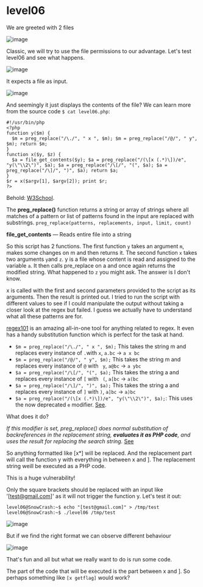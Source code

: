 # level06
We are greeted with 2 files

![image](https://github.com/user-attachments/assets/e705909d-7955-4dda-82f1-556b08d28e73)

Classic, we will try to use the file permissions to our advantage. Let's test level06 and see what happens.

![image](https://github.com/user-attachments/assets/6cce5522-b0d1-45d8-8b54-dfed3e628d6b)

It expects a file as input.

![image](https://github.com/user-attachments/assets/fcf9a06a-e847-479a-a539-a96af71835f9)

And seemingly it just displays the contents of the file? We can learn more from the source code `$ cat level06.php`:

```
#!/usr/bin/php
<?php
function y($m) {
  $m = preg_replace("/\./", " x ", $m); $m = preg_replace("/@/", " y", $m); return $m;
}
function x($y, $z) {
  $a = file_get_contents($y); $a = preg_replace("/(\[x (.*)\])/e", "y(\"\\2\")", $a); $a = preg_replace("/\[/", "(", $a); $a = 
preg_replace("/\]/", ")", $a); return $a;
}
$r = x($argv[1], $argv[2]); print $r;
?>
```
Behold: [W3School](https://www.w3schools.com/php/php_syntax.asp). 

The **preg_replace()** function returns a string or array of strings where all matches of a pattern or list of patterns found in the input are replaced with substrings. `preg_replace(patterns, replacements, input, limit, count)`

**file_get_contents** — Reads entire file into a string

So this script has 2 functions. The first function `y` takes an argument `m`, makes some changes on m and then returns it. The second function `x` takes two arguments `y`and `z`. y is a file whose content is read and assigned to the variable `a`. It then calls pre_replace on a and once again returns the modified string. What happened to `z` you might ask. The answer is I don't know. 

x is called with the first and second parameters provided to the script as its arguments. Then the result is printed out. I tried to run the script with different values to see if I could manipulate the output without taking a closer look at the regex but failed. I guess we actually have to understand what all these patterns are for.

[regex101](https://regex101.com/) is an amazing all-in-one tool for anything related to regex. It even has a handy substitution function which is perfect for the task at hand.

- `$m = preg_replace("/\./", " x ", $m);` This takes the string m and replaces every instance of `.`with ` x `, `a.bc` -> `a x bc`
- `$m = preg_replace("/@/", " y", $m);` This takes the string m and replaces every instance of `@` with ` y`, `a@bc` -> `a ybc`  
- `$a = preg_replace("/\[/", "(", $a);` This takes the string a and replaces every instance of `[` with ` (`, `a[bc` -> `a(bc`
- `$a = preg_replace("/\]/", ")", $a);` This takes the string a and replaces every instance of `]` with `)`, `a]bc` -> `a)bc`
-  `$a = preg_replace("/(\[x (.*)\])/e", "y(\"\\2\")", $a);`: This uses the now deprecated `e` modifier. [See](https://www.php.net/manual/en/reference.pcre.pattern.modifiers.php).

What does it do?

_If this modifier is set, preg_replace() does normal substitution of backreferences in the replacement string, **evaluates it as PHP code**, and uses the result for replacing the search string._ [See](https://wiki.php.net/rfc/remove_preg_replace_eval_modifier)

So anything formatted like [x*] will be replaced. And the replacement part will call the function y with everything in between x and ]. The replacement string weill be executed as a PHP code.

This is a huge vulnerability!

Only the square brackets should be replaced with an input like '[test@gmail.com]' as it will not trigger the function y. Let's test it out:

`level06@SnowCrash:~$ echo "[test@gmail.com]" > /tmp/test`
`level06@SnowCrash:~$ ./level06 /tmp/test`

![image](https://github.com/user-attachments/assets/7db9f00c-7dfe-4682-965e-f26a5acda24e)

But if we find the right format we can observe different behaviour

![image](https://github.com/user-attachments/assets/0dcb8215-bc40-4bcb-9a54-5575b24f5e56)

That's fun and all but what we really want to do is run some code.

The part of the code that will be executed is the part between x and ]. 
So perhaps something like `[x getflag]` would work?


